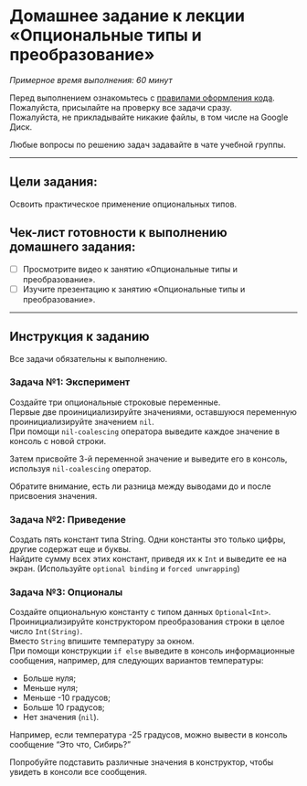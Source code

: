 # Домашнее задание к лекции «Опциональные типы и преобразование»

_Примерное время выполнения: 60 минут_

Перед выполнением ознакомьтесь с [правилами оформления кода](https://github.com/netology-code/codestyle/blob/master/swift/README.md).  
Пожалуйста, присылайте на проверку все задачи сразу.  
Пожалуйста, не прикладывайте никакие файлы, в том числе на Google Диск.  

Любые вопросы по решению задач задавайте в чате учебной группы.

_______
## Цели задания:

Освоить практическое применение опциональных типов.

## Чек-лист готовности к выполнению домашнего задания:

- [ ] Просмотрите видео к занятию «Опциональные типы и преобразование».
- [ ] Изучите презентацию к занятию «Опциональные типы и преобразование».

----------------------

## Инструкция к заданию
Все задачи обязательны к выполнению.

### Задача №1: Эксперимент

Создайте три опциональные строковые переменные.  
Первые две проинициализируйте значениями, оставшуюся переменную проинициализируйте значением `nil`.  
При помощи `nil-coalescing` оператора выведите каждое значение в консоль с новой строки.

Затем присвойте 3-й переменной значение и выведите его в консоль, используя `nil-coalescing` оператор.

Обратите внимание, есть ли разница между выводами до и после присвоения значения.  
  
### Задача №2: Приведение

Создать пять констант типа String. Одни константы это только цифры, другие содержат еще и буквы.  
Найдите сумму всех этих констант, приведя их к `Int` и выведите ее на экран.
(Используйте `optional binding` и `forced unwrapping`)

### Задача №3: Опционалы

Создайте опциональную константу с типом данных `Optional<Int>`.  
Проинициализируйте конструктором преобразования строки в целое число `Int(String)`.  
Вместо `String` впишите температуру за окном.  
При помощи конструкции `if else` выведите в консоль информационные сообщения, например, для следующих вариантов температуры:
  * Больше нуля;
  * Меньше нуля;
  * Меньше -10 градусов;
  * Больше 10 градусов;
  * Нет значения (`nil`).

Например, если температура -25 градусов, можно вывести в консоль сообщение “Это что, Сибирь?”

Попробуйте подставить различные значения в конструктор, чтобы увидеть в консоли все сообщения.
